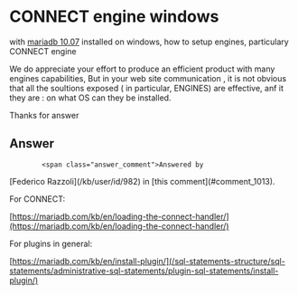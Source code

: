 # CONNECT engine windows

with [mariadb 10.07](/kb/en/what-is-mariadb-1007/) installed on windows, how to setup engines, particulary CONNECT engine

We do appreciate your effort to produce an efficient product with many engines capabilities, But in your web site communication , it is not obvious that all the soultions exposed ( in particular, ENGINES) are effective, anf it they are : on what OS can they be installed.

Thanks for answer

## Answer
            <span class="answer_comment">Answered by 
<span class="user" id="user-982">
[Federico Razzoli](/kb/user/id/982)
</span> in [this comment](#comment_1013).</span>

For CONNECT:

[https://mariadb.com/kb/en/loading-the-connect-handler/](https://mariadb.com/kb/en/loading-the-connect-handler/)

For plugins in general:

[https://mariadb.com/kb/en/install-plugin/](/sql-statements-structure/sql-statements/administrative-sql-statements/plugin-sql-statements/install-plugin/)